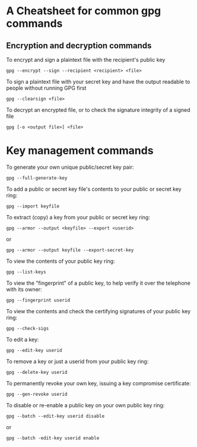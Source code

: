 # A Cheatsheet for common gpg commands

## Encryption and decryption commands
To encrypt and sign a plaintext file with the recipient's public key
```
gpg --encrypt --sign --recipient <recipient> <file>
```

To sign a plaintext file with your secret key and have the output readable to people without running GPG first
```
gpg --clearsign <file>
```

To decrypt an encrypted file, or to check the signature integrity of a signed file
```
gpg [-o <output file>] <file>
```
# Key management commands
To generate your own unique public/secret key pair:
```
gpg --full-generate-key
```

To add a public or secret key file's contents to your public or secret key ring:
```
gpg --import keyfile
```
To extract (copy) a key from your public or secret key ring:
```
gpg --armor --output <keyfile> --export <userid>
```
or
```
gpg --armor --output keyfile --export-secret-key
```
To view the contents of your public key ring:
```
gpg --list-keys
```
To view the "fingerprint" of a public key, to help verify it over the telephone with its owner:
```
gpg --fingerprint userid
```
To view the contents and check the certifying signatures of your public key ring:
```
gpg --check-sigs
```
To edit a key:
```
gpg --edit-key userid
```
To remove a key or just a userid from your public key ring:
```
gpg --delete-key userid
```
To permanently revoke your own key, issuing a key compromise certificate:
```
gpg --gen-revoke userid
```
To disable or re-enable a public key on your own public key ring:
```
gpg --batch --edit-key userid disable
```
or
```
gpg --batch -edit-key userid enable
```
